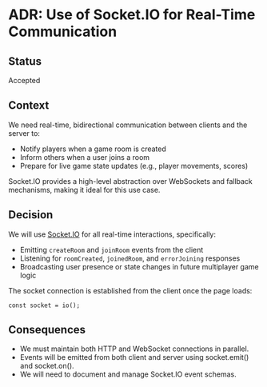 # ADR: Use of Socket.IO for Real-Time Communication

## Status
Accepted

## Context
We need real-time, bidirectional communication between clients and the server to:
- Notify players when a game room is created
- Inform others when a user joins a room
- Prepare for live game state updates (e.g., player movements, scores)

Socket.IO provides a high-level abstraction over WebSockets and fallback mechanisms, making it ideal for this use case.

## Decision
We will use [Socket.IO](https://socket.io/) for all real-time interactions, specifically:
- Emitting `createRoom` and `joinRoom` events from the client
- Listening for `roomCreated`, `joinedRoom`, and `errorJoining` responses
- Broadcasting user presence or state changes in future multiplayer game logic

The socket connection is established from the client once the page loads:
```
const socket = io();
```

## Consequences
- We must maintain both HTTP and WebSocket connections in parallel.
- Events will be emitted from both client and server using socket.emit() and socket.on().
- We will need to document and manage Socket.IO event schemas.